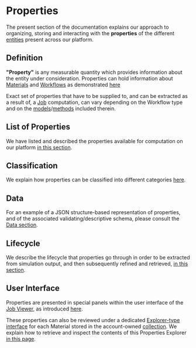 # Properties 

The present section of the documentation explains our approach to organizing, storing and interacting with the **properties** of the different [entities](../entities-general/overview.md) present across our platform.

## Definition
 
**"Property"** is any measurable quantity which provides information about the entity under consideration. Properties can hold information about [Materials](../materials/overview.md) and [Workflows](../workflows/overview.md) as demonstrated [here](../getting-started/important-concepts.md)

Exact set of properties that have to be supplied to, and can be extracted as a result of, a [Job](../jobs/overview.md) computation, can vary depending on the Workflow type and on the [models](../models/overview.md)/[methods](../methods/overview.md) included therein.

## List of Properties

We have listed and described the properties available for computation on our platform [in this section](../properties-directory/overview.md).

## Classification

We explain how properties can be classified into different categories [here](classification/overview.md).

## Data

For an example of a JSON structure-based representation of properties, and of the associated validating/descriptive schema, please consult the [Data section](data/overview.md).

## Lifecycle

We describe the lifecycle that properties go through in order to be extracted from simulation output, and then subsequently refined and retrieved, [in this section](lifecycle/overview.md).

## User Interface

Properties are presented in special panels within the user interface of the [Job Viewer](../jobs/ui/viewer.md), as introduced [here](ui/viewer.md).

These properties can also be reviewed under a dedicated [Explorer-type interface](../entities-general/ui/explorer.md) for each Material stored in the account-owned [collection](../accounts/collections.md). We explain how to retrieve and inspect the contents of this Properties Explorer [in this page](ui/explorer.md). 
